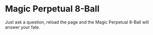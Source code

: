 # Magic Perpetual 8-Ball
Just ask a question, reload the page and the Magic Perpetual 8-Ball will answer your fate.
